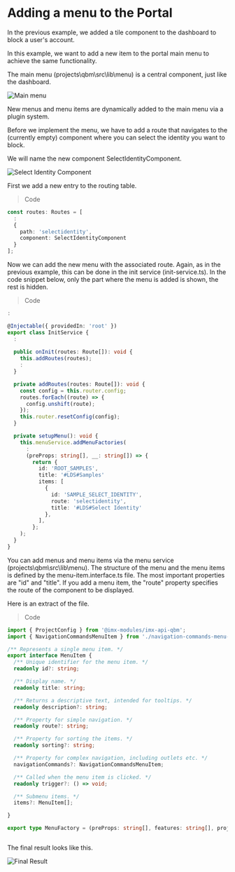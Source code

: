 # Adding a menu to the Portal

In the previous example, we added a tile component to the dashboard to block a user's account.

In this example, we want to add a new item to the portal main menu to achieve the same functionality.

The main menu (projects\qbm\src\lib\menu) is a central component, just like the dashboard.

![Main menu](../../assets/images/menu/1-menu-bar.png)

New menus and menu items are dynamically added to the main menu via a plugin system.

Before we implement the menu, we have to add a route that navigates to the (currently empty) component where you can select the identity you want to block.

We will name the new component SelectIdentityComponent.

![Select Identity Component](../../assets/images/menu/2-example-folder.png)

First we add a new entry to the routing table.

> Code

``` ts
const routes: Routes = [
  :
  {
    path: 'selectidentity',
    component: SelectIdentityComponent
  }
];
```

Now we can add the new menu with the associated route. Again, as in the previous example, this can be done in the init service (init-service.ts). In the code snippet below, only the part where the menu is added is shown, the rest is hidden.

> Code

``` ts
:

@Injectable({ providedIn: 'root' })
export class InitService {
  :
  
  public onInit(routes: Route[]): void {
    this.addRoutes(routes);
    :
  }

  private addRoutes(routes: Route[]): void {
    const config = this.router.config;
    routes.forEach((route) => {
      config.unshift(route);
    });
    this.router.resetConfig(config);
  }

  private setupMenu(): void {
    this.menuService.addMenuFactories(
      :
      (preProps: string[], __: string[]) => {
        return {
          id: 'ROOT_SAMPLES',
          title: '#LDS#Samples'
          items: [
            {
              id: 'SAMPLE_SELECT_IDENTITY',
              route: 'selectidentity',
              title: '#LDS#Select Identity'
            },
          ],
        };
    );
  }
}
```

You can add menus and menu items via the menu service (projects\qbm\src\lib\menu). The structure of the menu and the menu items is defined by the menu-item.interface.ts file. The most important properties are "id" and "title". If you add a menu item, the "route" property  specifies the route of the component to be displayed.

Here is an extract of the file.

> Code

``` ts
import { ProjectConfig } from '@imx-modules/imx-api-qbm';
import { NavigationCommandsMenuItem } from './navigation-commands-menu-item.interface';

/** Represents a single menu item. */
export interface MenuItem {
  /** Unique identifier for the menu item. */
  readonly id?: string;

  /** Display name. */
  readonly title: string;

  /** Returns a descriptive text, intended for tooltips. */
  readonly description?: string;

  /** Property for simple navigation. */
  readonly route?: string;

  /** Property for sorting the items. */
  readonly sorting?: string;

  /** Property for complex navigation, including outlets etc. */
  navigationCommands?: NavigationCommandsMenuItem;

  /** Called when the menu item is clicked. */
  readonly trigger?: () => void;

  /** Submenu items. */
  items?: MenuItem[];

}

export type MenuFactory = (preProps: string[], features: string[], projectConfig?: ProjectConfig, groups?: string[]) => MenuItem;



```

The final result looks like this.

![Final Result](../../assets/images/menu/3-sub-item-menu.png)